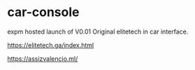 # car-console
expm hosted launch of V0.01 Original elitetech in car interface.

https://elitetech.ga/index.html

https://assizvalencio.ml/
